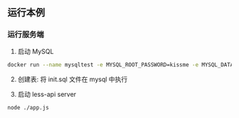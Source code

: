 
## 运行本例

### 运行服务端

1. 启动 MySQL 

```sh
docker run --name mysqltest -e MYSQL_ROOT_PASSWORD=kissme -e MYSQL_DATABASE=testdb -d -p 3306:3306 mysql
```

2. 创建表: 将 init.sql 文件在 mysql 中执行

3. 启动 less-api server

```sh
node ./app.js
```